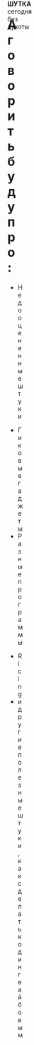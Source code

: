 <div class="image first" v-if="$clicks < 1" />
<div class="image second" v-if="$clicks === 1" />
<div class="image third" v-if="$clicks === 2" />
<div class="image grid place-items-center" v-if="$clicks === 3"> 
    <div class="text-center font-size-10">
        <strong>ШУТКА</strong><br> сегодня без духоты 
    </div>
</div>
<div class="image forth" v-if="$clicks === 4" />

<div class="content">

# А говорить буду про:

- Недооцененные штуки
<v-clicks>

- Гиковые гаджеты
- Разные программы

</v-clicks>

<v-click at="4">

- Ricing
- и другие полезные штуки, как сделать кодинг вайбовым

</v-click>

</div>

<style>
.content {
    padding-right: calc(50% + 2em);
}
.image {
    width: 50%;
    position: absolute;
    height: 100%;
    top: 0;
    right: 0;
    &.first {
        background: url('/keyboard.jpg');
        background-size: cover;
    }
    &.second {
        background-image: url('/geek.jpg');
        background-size: cover;
    }
    &.third {
        background-image: url('/vim.jpg');
        background-size: cover;
        background-position: 50%;
    }

    &.forth {
        background-image: url('/ricing.png');
        background-size: cover;
        background-position: 50%;
    }
}
</style>
